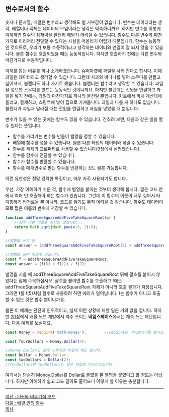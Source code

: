 ## 변수로서의 함수
숫자나 문자열, 배열은 변수라고 생각해도 별 거부감이 없습니다. 변수는 데이터라는 생각, 배열이나 객체는 데이터의 모임이라는 생각은 익숙하니까요. 하지만 변수를 이렇게 이해하면 함수의 잠재력을 완전히 깨닫기 어려울 수 있습니다. 함수도 다른 변수와 마찬가지로 이리저리 전달할 수 있다는 사실을 떠올리기 어렵기 때문입니다. 함수는 능동적인 것이므로, 우리가 보통 수동적이라고 생각하는 데이터와 연결이 잘 되지 않을 수 있습니다. 물론 함수는 호출되었을 때는 능동적입니다. 하지만 호출하기 전에는 다른 변수와 마찬가지로 수동적입니다.

이해를 돕는 비유를 하나 소개하겠습니다. 슈퍼마켓에 과일을 사러 간다고 합시다. 이때 과일은 데이터라고 생각할 수 있습니다. 그런데 사과와 바나나를 넣어 스무디를 만들고 싶어져서, 블렌더도 하나 사기로 했습니다. 블렌더는 함수라고 생각할 수 있습니다. 과일을 넣으면 스무디를 만드는 능동적인 것이니까요. 하지만 블렌더는 전원을 연결하고 과일을 넣기 전에는, 과일과 마찬가지로 하나의 물건일 뿐입니다. 카트에서 꺼내 계산대에 올리고, 결제하고, 쇼핑백에 넣어 집으로 가져옵니다. 과일과 다를 게 하나도 없습니다. 블렌더가 과일과 달라질 때는 전원을 연결하고 과일을 넣었을 때 뿐입니다.

변수가 있을 수 있는 곳에는 함수도 있을 수 있습니다. 간추려 보면, 다음과 같은 일을 할 수 있다는 뜻입니다.
* 함수를 가리키는 변수를 만들어 별명을 정할 수 있습니다.
* 배열에 함수를 넣을 수 있습니다. 물론 다른 타입의 데이터와 섞일 수 있습니다.
* 함수를 객체의 프로퍼티로 사용할 수 있습니다([9장](../CHAPTER_9/preview.md)에서 설명했습니다).
* 함수를 함수에 전달할 수 있습니다.
* 함수가 함수를 반환할 수 있습니다.
* 함수를 매개변수로 받는 함수를 반환하는 것도 물론 가능합니다.

이런 유연성은 정말 강력한 특징이고, 매우 자주 사용되기도 합니다.

우선, 가장 이해하기 쉬운 것, 함수에 별명을 붙이는 것부터 생각해 봅시다. 짧은 코드 안에서 여러 번 호출해야 하는 함수가 있습니다. 그런데 이 함수의 이름이 너무 길어서 타이핑하기 번거로울 뿐 아니라, 코드를 읽기도 무척 어려울 것 같습니다. 함수도 데이터이므로 짧은 이름의 변수에 저장할 수 있습니다.

```javascript
function addThreeSquareAddFiveTakeSquareRoot(x) {
    //설마 이런 이름을 짓지는 않겠지만...
    return Math.sqrt(Math.pow(x+3, 2)+5);
}

//별명을 쓰기 전
const answer = (addThreeSquareAddFiveTakeSquareRoot(5) + addThreeSquareAddFiveTakeSquareRoot(2)) / addThreeSquareAddFiveTakeSquareRoot(7);

//별명을 쓰면 이렇게 바뀝니다.
const f = addThreeSquareAddFiveTakeSquareRoot;
const answer = (f(5) + f(2)) / f(7);
```

별명을 지을 때 addThreeSquareAddFiveTakeSquareRoot 뒤에 괄호를 붙이지 않았다는 점에 주목하십시오. 괄호를 붙이면 함수를 호출하고 f에는 addThreeSquareAddFiveTakeSquareRoot 자체가 아니라 호출 결과가 저장됩니다. 그러면 f를 f(5)처럼 함수로 사용하려 하면 에러가 일어납니다. f는 함수가 아니고 호출할 수 있는 것은 함수 뿐이니까요.

물론 이 예제는 완전히 인위적이고, 실제 이런 상황에 처할 일은 거의 없을 겁니다. 하지만 [20장](../CHAPTER_20/preview.md)에서 배울 노드 개발에서 자주 쓰이는 <b>네임스페이스</b>에서는 계속 쓰는 패턴입니다. 다음 예제를 보실까요.

```javascript
const Money = require('math-money');        //require는 라이브러리를 불러오는 노드 함수입니다.

const fourDollars = Money.Dollar(4);

//Money.Dollar도 길게 느껴지면 이렇게 해도 됩니다.
const Dollar = Money.Dollar;
const twoDollars = Dollar(2);
//forDollars와 twoDollars는 같은 타입의 인스턴스입니다.
```

여기서는 단순히 Money.Dollar를 Dollar로 줄였을 뿐 별명을 붙였다고 할 정도는 아닙니다. 하지만 이해하기 쉽고 코드 길이도 줄어드니 이렇게 할 이유는 충분합니다.

***
[이전 : IIFE와 비동기적 코드](13.5.md) <br/>
[다음 : 배열 안의 함수](13.6.1.md) <br/>
[목차](../progressCheck.md)